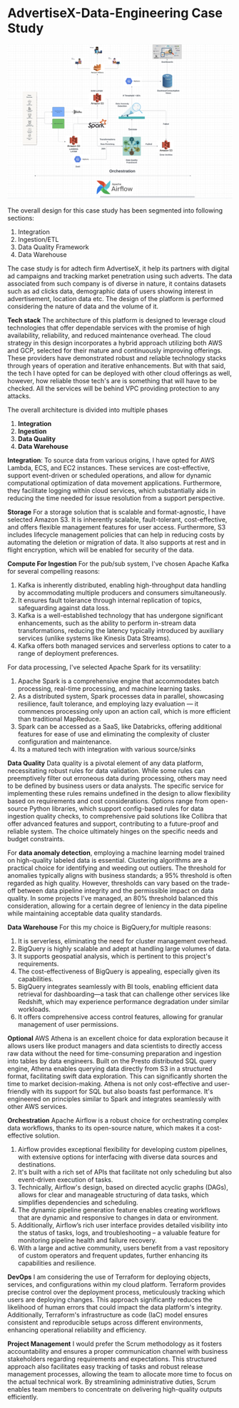 # AdvertiseX-Data-Engineering Case Study

![Design Image](Images/Design.png)

The overall design for this case study has been segmented into following sections:
1) Integration
2) Ingestion/ETL
3) Data Quality Framework
4) Data Warehouse

The case study is for adtech firm AdvertiseX, it help its partners with digital ad campaigns and tracking market penetration using such adverts. The data associated from such company is of diverse in nature, it contains datasets such as ad clicks data, demographic data of users showing interest in advertisement, location data etc. The design of the platform is performed considering the nature of data and the volume of it. 

**Tech stack**
The architecture of this platform is designed to leverage cloud technologies that offer dependable services with the promise of high availability, reliability, and reduced maintenance overhead. The cloud strategy in this design incorporates a hybrid approach utilizing both AWS and GCP, selected for their mature and continuously improving offerings. These providers have demonstrated robust and reliable technology stacks through years of operation and iterative enhancements. But with that said, the tech I have opted for can be deployed with other cloud offerings as well, however, how reliable those tech's are is something that will have to be checked. All the services will be behind VPC providing protection to any attacks. 

The overall architecture is divided into multiple phases
1) **Integration**
2) **Ingestion**
3) **Data Quality**
4) **Data Warehouse**

**Integration**:
To source data from various origins, I have opted for AWS Lambda, ECS, and EC2 instances. These services are cost-effective, support event-driven or scheduled operations, and allow for dynamic computational optimization of data movement applications. Furthermore, they facilitate logging within cloud services, which substantially aids in reducing the time needed for issue resolution from a support perspective.

**Storage**
For a storage solution that is scalable and format-agnostic, I have selected Amazon S3. It is inherently scalable, fault-tolerant, cost-effective, and offers flexible management features for user access. Furthermore, S3 includes lifecycle management policies that can help in reducing costs by automating the deletion or migration of data. It also supports at rest and in flight encryption, which will be enabled for security of the data. 

**Compute For Ingestion**
For the pub/sub system, I've chosen Apache Kafka for several compelling reasons:
1) Kafka is inherently distributed, enabling high-throughput data handling by accommodating multiple producers and consumers simultaneously.
2) It ensures fault tolerance through internal replication of topics, safeguarding against data loss.
3) Kafka is a well-established technology that has undergone significant enhancements, such as the ability to perform in-stream data transformations, reducing the latency typically introduced by auxiliary services (unlike systems like Kinesis Data Streams).
4) Kafka offers both managed services and serverless options to cater to a range of deployment preferences.

For data processing, I've selected Apache Spark for its versatility:

1) Apache Spark is a comprehensive engine that accommodates batch processing, real-time processing, and machine learning tasks.
2) As a distributed system, Spark processes data in parallel, showcasing resilience, fault tolerance, and employing lazy evaluation — it commences processing only upon an action call, which is more efficient than traditional MapReduce.
3) Spark can be accessed as a SaaS, like Databricks, offering additional features for ease of use and eliminating the complexity of cluster configuration and maintenance.
4) Its a matured tech with integration with various source/sinks

**Data Quality**
Data quality is a pivotal element of any data platform, necessitating robust rules for data validation. While some rules can preemptively filter out erroneous data during processing, others may need to be defined by business users or data analysts. The specific service for implementing these rules remains undefined in the design to allow flexibility based on requirements and cost considerations. Options range from open-source Python libraries, which support config-based rules for data ingestion quality checks, to comprehensive paid solutions like Collibra that offer advanced features and support, contributing to a future-proof and reliable system. The choice ultimately hinges on the specific needs and budget constraints.

For **data anomaly detection**, employing a machine learning model trained on high-quality labeled data is essential. Clustering algorithms are a practical choice for identifying and weeding out outliers. The threshold for anomalies typically aligns with business standards; a 95% threshold is often regarded as high quality. However, thresholds can vary based on the trade-off between data pipeline integrity and the permissible impact on data quality. In some projects I've managed, an 80% threshold balanced this consideration, allowing for a certain degree of leniency in the data pipeline while maintaining acceptable data quality standards.

**Data Warehouse**
For this my choice is BigQuery,for multiple reasons:
1) It is serverless, eliminating the need for cluster management overhead.
2) BigQuery is highly scalable and adept at handling large volumes of data.
3) It supports geospatial analysis, which is pertinent to this project's requirements.
4) The cost-effectiveness of BigQuery is appealing, especially given its capabilities.
5) BigQuery integrates seamlessly with BI tools, enabling efficient data retrieval for dashboarding—a task that can challenge other services like Redshift, which may experience performance degradation under similar workloads.
6) It offers comprehensive access control features, allowing for granular management of user permissions.

**Optional**
AWS Athena is an excellent choice for data exploration because it allows users like product managers and data scientists to directly access raw data without the need for time-consuming preparation and ingestion into tables by data engineers. 
Built on the Presto distributed SQL query engine, Athena enables querying data directly from S3 in a structured format, facilitating swift data exploration. This can significantly shorten the time to market decision-making. 
Athena is not only cost-effective and user-friendly with its support for SQL but also boasts fast performance. It's engineered on principles similar to Spark and integrates seamlessly with other AWS services.

**Orchestration**
Apache Airflow is a robust choice for orchestrating complex data workflows, thanks to its open-source nature, which makes it a cost-effective solution. 
1) Airflow provides exceptional flexibility for developing custom pipelines, with extensive options for interfacing with diverse data sources and destinations. 
2) It's built with a rich set of APIs that facilitate not only scheduling but also event-driven execution of tasks. 
3) Technically, Airflow's design, based on directed acyclic graphs (DAGs), allows for clear and manageable structuring of data tasks, which simplifies dependencies and scheduling. 
4) The dynamic pipeline generation feature enables creating workflows that are dynamic and responsive to changes in data or environment. 
5) Additionally, Airflow’s rich user interface provides detailed visibility into the status of tasks, logs, and troubleshooting – a valuable feature for monitoring pipeline health and failure recovery.
6) With a large and active community, users benefit from a vast repository of custom operators and frequent updates, further enhancing its capabilities and resilience.

**DevOps**
I am considering the use of Terraform for deploying objects, services, and configurations within my cloud platform. Terraform provides precise control over the deployment process, meticulously tracking which users are deploying changes. This approach significantly reduces the likelihood of human errors that could impact the data platform's integrity. Additionally, Terraform's infrastructure as code (IaC) model ensures consistent and reproducible setups across different environments, enhancing operational reliability and efficiency.
 

**Project Management**
I would prefer the Scrum methodology as it fosters accountability and ensures a proper communication channel with business stakeholders regarding requirements and expectations. This structured approach also facilitates easy tracking of tasks and robust release management processes, allowing the team to allocate more time to focus on the actual technical work. By streamlining administrative duties, Scrum enables team members to concentrate on delivering high-quality outputs efficiently.












